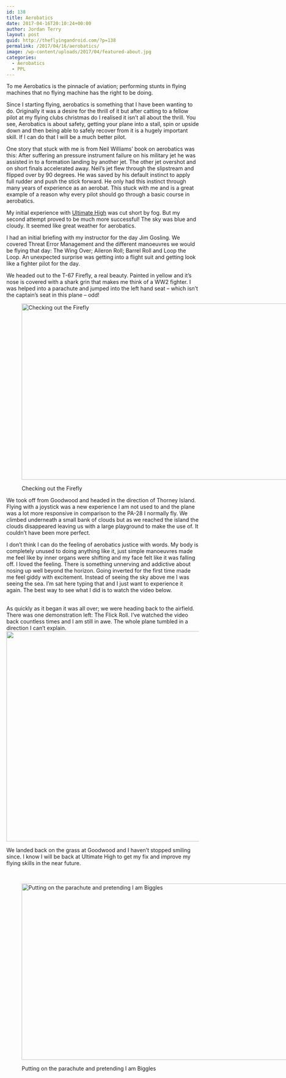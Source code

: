 ```yaml
---
id: 138
title: Aerobatics
date: 2017-04-16T20:10:24+00:00
author: Jordan Terry
layout: post
guid: http://theflyingandroid.com/?p=138
permalink: /2017/04/16/aerobatics/
image: /wp-content/uploads/2017/04/featured-about.jpg
categories:
  - Aerobatics
  - PPL
---
```

To me Aerobatics is the pinnacle of aviation; performing stunts in flying machines that no flying machine has the right to be doing.

Since I starting flying, aerobatics is something that I have been wanting to do. Originally it was a desire for the thrill of it but after catting to a fellow pilot at my flying clubs christmas do I realised it isn’t all about the thrill. You see, Aerobatics is about safety, getting your plane into a stall, spin or upside down and then being able to safely recover from it is a hugely important skill. If I can do that I will be a much better pilot.

One story that stuck with me is from Neil Williams’ book on aerobatics was this: After suffering an pressure instrument failure on his military jet he was assisted in to a formation landing by another jet. The other jet overshot and on short finals accelerated away. Neil’s jet flew through the slipstream and flipped over by 90 degrees. He was saved by his default instinct to apply full rudder and push the stick forward. He only had this instinct through many years of experience as an aerobat. This stuck with me and is a great example of a reason why every pilot should go through a basic course in aerobatics.

My initial experience with [Ultimate High](http://www.ultimatehigh.co.uk/) was cut short by fog. But my second attempt proved to be much more successful! The sky was blue and cloudy. It seemed like great weather for aerobatics.

I had an initial briefing with my instructor for the day Jim Gosling. We covered Threat Error Management and the different manoeuvres we would be flying that day: The Wing Over; Aileron Roll; Barrel Roll and Loop the Loop. An unexpected surprise was getting into a flight suit and getting look like a fighter pilot for the day.

We headed out to the T-67 Firefly, a real beauty. Painted in yellow and it’s nose is covered with a shark grin that makes me think of a WW2 fighter. I was helped into a parachute and jumped into the left hand seat &#8211; which isn’t the captain’s seat in this plane &#8211; odd!<figure id="attachment_139" class="thumbnail wp-caption alignnone" style="width: 1034px">

<img loading="lazy" class="wp-image-139 size-large" src="http://theflyingandroid.com/wp-content/uploads/2017/04/firefly-featured-1024x461.jpg" alt="Checking out the Firefly" width="1024" height="461" srcset="http://theflyingandroid.com/wp-content/uploads/2017/04/firefly-featured-1024x461.jpg 1024w, http://theflyingandroid.com/wp-content/uploads/2017/04/firefly-featured-300x135.jpg 300w, http://theflyingandroid.com/wp-content/uploads/2017/04/firefly-featured-768x346.jpg 768w, http://theflyingandroid.com/wp-content/uploads/2017/04/firefly-featured.jpg 2000w" sizes="(max-width: 1024px) 100vw, 1024px" /> <figcaption class="caption wp-caption-text">Checking out the Firefly</figcaption></figure> 

We took off from Goodwood and headed in the direction of Thorney Island. Flying with a joystick was a new experience I am not used to and the plane was a lot more responsive in comparison to the PA-28 I normally fly. We climbed underneath a small bank of clouds but as we reached the island the clouds disappeared leaving us with a large playground to make the use of. It couldn’t have been more perfect.

I don’t think I can do the feeling of aerobatics justice with words. My body is completely unused to doing anything like it, just simple manoeuvres made me feel like by inner organs were shifting and my face felt like it was falling off. I loved the feeling. There is something unnerving and addictive about nosing up well beyond the horizon. Going inverted for the first time made me feel giddy with excitement. Instead of seeing the sky above me I was seeing the sea. I’m sat here typing that and I just want to experience it again. The best way to see what I did is to watch the video below.

<center>
  <br />
</center>As quickly as it began it was all over; we were heading back to the airfield. There was one demonstration left: The Flick Roll. I’ve watched the video back countless times and I am still in awe. The whole plane tumbled in a direction I can’t explain.

<img loading="lazy" class="alignnone size-large wp-image-141" src="http://theflyingandroid.com/wp-content/uploads/2017/04/Screen-Shot-2017-04-16-at-21.07.23-1024x550.png" alt="" width="1024" height="550" srcset="http://theflyingandroid.com/wp-content/uploads/2017/04/Screen-Shot-2017-04-16-at-21.07.23-1024x550.png 1024w, http://theflyingandroid.com/wp-content/uploads/2017/04/Screen-Shot-2017-04-16-at-21.07.23-300x161.png 300w, http://theflyingandroid.com/wp-content/uploads/2017/04/Screen-Shot-2017-04-16-at-21.07.23-768x413.png 768w, http://theflyingandroid.com/wp-content/uploads/2017/04/Screen-Shot-2017-04-16-at-21.07.23.png 1280w" sizes="(max-width: 1024px) 100vw, 1024px" /> 

We landed back on the grass at Goodwood and I haven’t stopped smiling since. I know I will be back at Ultimate High to get my fix and improve my flying skills in the near future.

&nbsp;<figure id="attachment_140" class="thumbnail wp-caption alignnone" style="width: 1034px">

<img loading="lazy" class="wp-image-140 size-large" src="http://theflyingandroid.com/wp-content/uploads/2017/04/aerobatics-parachute-1024x461.jpg" alt="Putting on the parachute and pretending I am Biggles" width="1024" height="461" srcset="http://theflyingandroid.com/wp-content/uploads/2017/04/aerobatics-parachute-1024x461.jpg 1024w, http://theflyingandroid.com/wp-content/uploads/2017/04/aerobatics-parachute-300x135.jpg 300w, http://theflyingandroid.com/wp-content/uploads/2017/04/aerobatics-parachute-768x346.jpg 768w, http://theflyingandroid.com/wp-content/uploads/2017/04/aerobatics-parachute.jpg 2000w" sizes="(max-width: 1024px) 100vw, 1024px" /> <figcaption class="caption wp-caption-text">Putting on the parachute and pretending I am Biggles</figcaption></figure>
